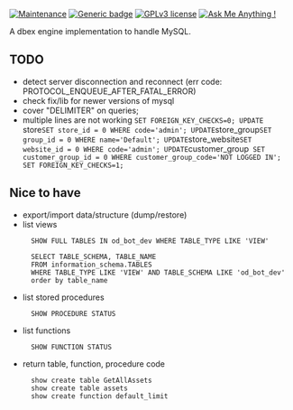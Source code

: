 [![Maintenance](https://img.shields.io/badge/Maintained%3F-yes-green.svg)](https://bitbucket.org/lbesson/ansi-colors)
[![Generic badge](https://img.shields.io/badge/Status-Not_ready-red.svg)](https://shields.io/)
[![GPLv3 license](https://img.shields.io/badge/License-GPLv3-blue.svg)](http://perso.crans.org/besson/LICENSE.html)
[![Ask Me Anything !](https://img.shields.io/badge/Ask%20me-anything-1abc9c.svg)](https://GitHub.com/Naereen/ama)

A dbex engine implementation to handle MySQL.

## TODO
- detect server disconnection and reconnect (err code: PROTOCOL_ENQUEUE_AFTER_FATAL_ERROR)
- check fix/lib for newer versions of mysql
- cover "DELIMITER" on queries;
- multiple lines are not working
  `SET FOREIGN_KEY_CHECKS=0;
  UPDATE `store` SET store_id = 0 WHERE code='admin';
  UPDATE `store_group` SET group_id = 0 WHERE name='Default';
  UPDATE `store_website` SET website_id = 0 WHERE code='admin';
  UPDATE `customer_group` SET customer_group_id = 0 WHERE customer_group_code='NOT LOGGED IN';
  SET FOREIGN_KEY_CHECKS=1;`

## Nice to have
- export/import data/structure (dump/restore)
- list views
  ```
    SHOW FULL TABLES IN od_bot_dev WHERE TABLE_TYPE LIKE 'VIEW'

    SELECT TABLE_SCHEMA, TABLE_NAME
    FROM information_schema.TABLES
    WHERE TABLE_TYPE LIKE 'VIEW' AND TABLE_SCHEMA LIKE 'od_bot_dev'
    order by table_name
  ```
- list stored procedures
  ```
    SHOW PROCEDURE STATUS
  ```
- list functions
  ```
    SHOW FUNCTION STATUS
  ```
- return table, function, procedure code
  ```
    show create table GetAllAssets
    show create table assets
    show create function default_limit
  ```
